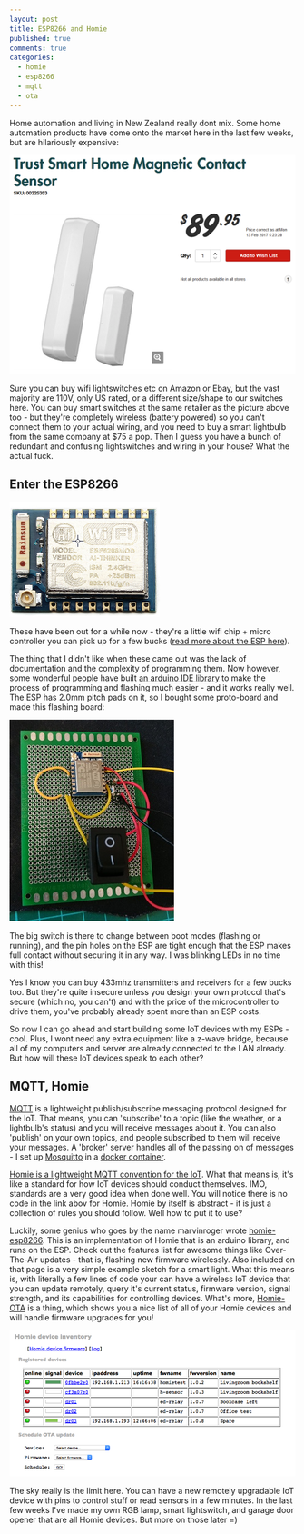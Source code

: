 ```yaml
---
layout: post
title: ESP8266 and Homie
published: true
comments: true
categories:
  - homie
  - esp8266
  - mqtt
  - ota
---
```


Home automation and living in New Zealand really dont mix. Some home automation products have come onto the market here in the last few weeks, but are hilariously expensive:

![Typical NZ HA Experience](/images/2017/02/mspaint_2017-02-13_20-13-59.png)

Sure you can buy wifi lightswitches etc on Amazon or Ebay, but the vast majority are 110V, only US rated, or a different size/shape to our switches here. You can buy smart switches at the same retailer as the picture above too - but they're completely wireless (battery powered) so you can't connect them to your actual wiring, and you need to buy a smart lightbulb from the same company at $75 a pop. Then I guess you have a bunch of redundant and confusing lightswitches and wiring in your house? What the actual fuck.


## Enter the ESP8266

![ESP-07 Module](/images/2017/02/mspaint_2017-02-13_20-15-15.png)

These have been out for a while now - they're a little wifi chip + micro controller you can pick up for a few bucks ([read more about the ESP here](https://en.wikipedia.org/wiki/ESP8266)).

The thing that I didn't like when these came out was the lack of documentation and the complexity of programming them. Now however, some wonderful people have built [an arduino IDE library](https://github.com/esp8266/Arduino) to make the process of programming and flashing much easier - and it works really well. The ESP has 2.0mm pitch pads on it, so I bought some proto-board and made this flashing board:

![Flashing Board](/images/2017/02/IMG_20170212_174624.jpg)

The big switch is there to change between boot modes (flashing or running), and the pin holes on the ESP are tight enough that the ESP makes full contact without securing it in any way. I was blinking LEDs in no time with this!

Yes I know you can buy 433mhz transmitters and receivers for a few bucks too. But they're quite insecure unless you design your own protocol that's secure (which no, you can't) and with the price of the microcontroller to drive them, you've probably already spent more than an ESP costs.

So now I can go ahead and start building some IoT devices with my ESPs - cool. Plus, I wont need any extra equipment like a z-wave bridge, because all of my computers and server are already connected to the LAN already. But how will these IoT devices speak to each other?


## MQTT, Homie

[MQTT](http://mqtt.org/) is a lightweight publish/subscribe messaging protocol designed for the IoT. That means, you can 'subscribe' to a topic (like the weather, or a lightbulb's status) and you will receive messages about it. You can also 'publish' on your own topics, and people subscribed to them will receive your messages. A 'broker' server handles all of the passing on of messages - I set up [Mosquitto](https://mosquitto.org/) in a [docker container](https://hub.docker.com/_/eclipse-mosquitto/).

[Homie is a lightweight MQTT convention for the IoT](https://github.com/marvinroger/homie). What that means is, it's like a standard for how IoT devices should conduct themselves. IMO, standards are a very good idea when done well. You will notice there is no code in the link abov for Homie. Homie by itself is abstract - it is just a collection of rules you should follow. Well how to put it to use?

Luckily, some genius who goes by the name marvinroger wrote [homie-esp8266](https://github.com/marvinroger/homie-esp8266). This is an implementation of Homie that is an arduino library, and runs on the ESP. Check out the features list for awesome things like Over-The-Air updates - that is, flashing new firmware wirelessly. Also included on that page is a very simple example sketch for a smart light. What this means is, with literally a few lines of code your can have a wireless IoT device that you can update remotely, query it's current status, firmware version, signal strength, and its capabilities for controlling devices. What's more, [Homie-OTA](https://github.com/jpmens/homie-ota) is a thing, which shows you a nice list of all of your Homie devices and will handle firmware upgrades for you!

![Homie-OTA](/images/2017/02/jmbp-2708.png)

The sky really is the limit here. You can have a new remotely upgradable IoT device with pins to control stuff or read sensors in a few minutes. In the last few weeks I've made my own RGB lamp, smart lightswitch, and garage door opener that are all Homie devices. But more on those later =)
